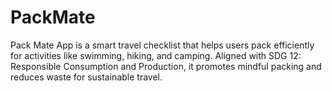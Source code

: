 # PackMate
Pack Mate App is a smart travel checklist that helps users pack efficiently for activities like swimming, hiking, and camping. Aligned with SDG 12: Responsible Consumption and Production, it promotes mindful packing and reduces waste for sustainable travel.
